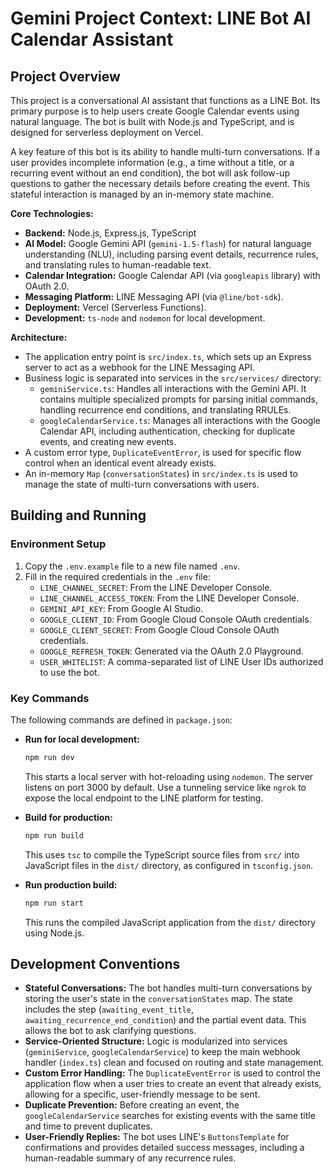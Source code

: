 # Gemini Project Context: LINE Bot AI Calendar Assistant

## Project Overview

This project is a conversational AI assistant that functions as a LINE Bot. Its primary purpose is to help users create Google Calendar events using natural language. The bot is built with Node.js and TypeScript, and is designed for serverless deployment on Vercel.

A key feature of this bot is its ability to handle multi-turn conversations. If a user provides incomplete information (e.g., a time without a title, or a recurring event without an end condition), the bot will ask follow-up questions to gather the necessary details before creating the event. This stateful interaction is managed by an in-memory state machine.

**Core Technologies:**
- **Backend:** Node.js, Express.js, TypeScript
- **AI Model:** Google Gemini API (`gemini-1.5-flash`) for natural language understanding (NLU), including parsing event details, recurrence rules, and translating rules to human-readable text.
- **Calendar Integration:** Google Calendar API (via `googleapis` library) with OAuth 2.0.
- **Messaging Platform:** LINE Messaging API (via `@line/bot-sdk`).
- **Deployment:** Vercel (Serverless Functions).
- **Development:** `ts-node` and `nodemon` for local development.

**Architecture:**
- The application entry point is `src/index.ts`, which sets up an Express server to act as a webhook for the LINE Messaging API.
- Business logic is separated into services in the `src/services/` directory:
    - `geminiService.ts`: Handles all interactions with the Gemini API. It contains multiple specialized prompts for parsing initial commands, handling recurrence end conditions, and translating RRULEs.
    - `googleCalendarService.ts`: Manages all interactions with the Google Calendar API, including authentication, checking for duplicate events, and creating new events.
- A custom error type, `DuplicateEventError`, is used for specific flow control when an identical event already exists.
- An in-memory `Map` (`conversationStates`) in `src/index.ts` is used to manage the state of multi-turn conversations with users.

## Building and Running

### Environment Setup

1.  Copy the `.env.example` file to a new file named `.env`.
2.  Fill in the required credentials in the `.env` file:
    - `LINE_CHANNEL_SECRET`: From the LINE Developer Console.
    - `LINE_CHANNEL_ACCESS_TOKEN`: From the LINE Developer Console.
    - `GEMINI_API_KEY`: From Google AI Studio.
    - `GOOGLE_CLIENT_ID`: From Google Cloud Console OAuth credentials.
    - `GOOGLE_CLIENT_SECRET`: From Google Cloud Console OAuth credentials.
    - `GOOGLE_REFRESH_TOKEN`: Generated via the OAuth 2.0 Playground.
    - `USER_WHITELIST`: A comma-separated list of LINE User IDs authorized to use the bot.

### Key Commands

The following commands are defined in `package.json`:

-   **Run for local development:**
    ```bash
    npm run dev
    ```
    This starts a local server with hot-reloading using `nodemon`. The server listens on port 3000 by default. Use a tunneling service like `ngrok` to expose the local endpoint to the LINE platform for testing.

-   **Build for production:**
    ```bash
    npm run build
    ```
    This uses `tsc` to compile the TypeScript source files from `src/` into JavaScript files in the `dist/` directory, as configured in `tsconfig.json`.

-   **Run production build:**
    ```bash
    npm run start
    ```
    This runs the compiled JavaScript application from the `dist/` directory using Node.js.

## Development Conventions

-   **Stateful Conversations:** The bot handles multi-turn conversations by storing the user's state in the `conversationStates` map. The state includes the step (`awaiting_event_title`, `awaiting_recurrence_end_condition`) and the partial event data. This allows the bot to ask clarifying questions.
-   **Service-Oriented Structure:** Logic is modularized into services (`geminiService`, `googleCalendarService`) to keep the main webhook handler (`index.ts`) clean and focused on routing and state management.
-   **Custom Error Handling:** The `DuplicateEventError` is used to control the application flow when a user tries to create an event that already exists, allowing for a specific, user-friendly message to be sent.
-   **Duplicate Prevention:** Before creating an event, the `googleCalendarService` searches for existing events with the same title and time to prevent duplicates.
-   **User-Friendly Replies:** The bot uses LINE's `ButtonsTemplate` for confirmations and provides detailed success messages, including a human-readable summary of any recurrence rules.
